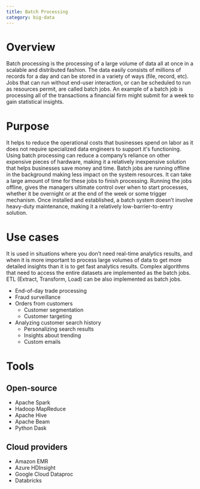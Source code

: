 ```yaml
---
title: Batch Processing
category: big-data
---
```


# Overview

Batch processing is the processing of a large volume of data all at once in a scalable and distributed fashion. The data easily consists of millions of records for a day and can be stored in a variety of ways (file, record, etc). Jobs that can run without end-user interaction, or can be scheduled to run as resources permit, are called batch jobs.
An example of a batch job is processing all of the transactions a financial firm might submit for a week to gain statistical insights.

# Purpose

It helps to reduce the operational costs that businesses spend on labor as it does not require specialized data engineers to support it's functioning. Using batch processing can reduce a company’s reliance on other expensive pieces of hardware, making it a relatively inexpensive solution that helps businesses save money and time. Batch jobs are running offline in the background making less impact on the system resources. It can take a large amount of time for these jobs to finish processing. Running the jobs offline, gives the managers ultimate control over when to start processes, whether it be overnight or at the end of the week or some trigger mechanism. Once installed and established, a batch system doesn’t involve heavy-duty maintenance, making it a relatively low-barrier-to-entry solution.

# Use cases

It is used in situations where you don’t need real-time analytics results, and when it is more important to process large volumes of data to get more detailed insights than it is to get fast analytics results. Complex algorithms that need to access the entire datasets are implemented as the batch jobs. ETL (Extract, Transform, Load) can be also implemented as batch jobs.

- End-of-day trade processing
- Fraud surveillance
- Orders from customers
    - Customer segmentation
    - Customer targeting
- Analyzing customer search history
    - Personalizing search results
    - Insights about trending
    - Custom emails


# Tools

## Open-source
- Apache Spark
- Hadoop MapReduce
- Apache Hive
- Apache Beam
- Python Dask

## Cloud providers
- Amazon EMR
- Azure HDInsight
- Google Cloud Dataproc
- Databricks
